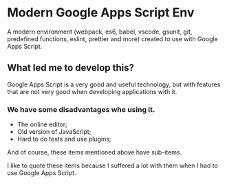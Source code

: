 # Modern Google Apps Script Env

A modern environment (webpack, es6, babel, vscode, gsunit, git, predefined functions, eslint, prettier and more) created to use with Google Apps Script.

## What led me to develop this?
Google Apps Script is a very good and useful technology, but with features that are not very good when developing applications with it.

### We have some disadvantages whe using it.
- The online editor;
- Old version of JavaScript;
- Hard to do tests and use plugins;

And of course, these items mentioned above have sub-items.

I like to quote these items because I suffered a lot with them when I had to use Google Apps Script.